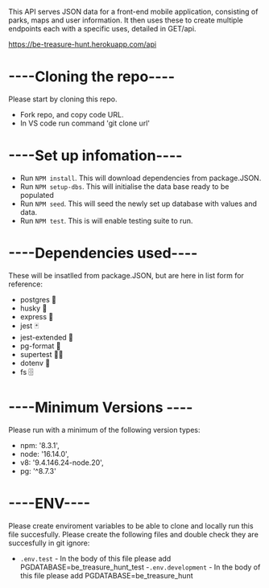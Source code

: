 This API serves JSON data for a front-end mobile application, consisting of parks, maps and user information. It then uses these to create multiple endpoints each with a specific uses, detailed in GET/api.

https://be-treasure-hunt.herokuapp.com/api

# ----Cloning the repo----

Please start by cloning this repo.

- Fork repo, and copy code URL.
- In VS code run command 'git clone url'

# ----Set up infomation----

- Run `NPM install`. This will download dependencies from package.JSON.
- Run `NPM setup-dbs`. This will initialise the data base ready to be populated
- Run `NPM seed`. This will seed the newly set up database with values and data.
- Run `NPM test`. This is will enable testing suite to run.

# ----Dependencies used----

These will be insatlled from package.JSON, but are here in list form for reference:

- postgres 🐘
- husky 🌭
- express 📮
- jest 🃏
- jest-extended 🤡
- pg-format 🤖
- supertest 🦸‍♀️
- dotenv 🌳
- fs 🗄️

# ----Minimum Versions ----

Please run with a minimum of the following version types:

- npm: '8.3.1',
- node: '16.14.0',
- v8: '9.4.146.24-node.20',
- pg: '^8.7.3'

# ----ENV----

Please create enviroment variables to be able to clone and locally run this file succesfully. Please create the following files and double check they are succesfully in git ignore:

- `.env.test` - In the body of this file please add PGDATABASE=be_treasure_hunt_test -`.env.development` - In the body of this file please add PGDATABASE=be_treasure_hunt

